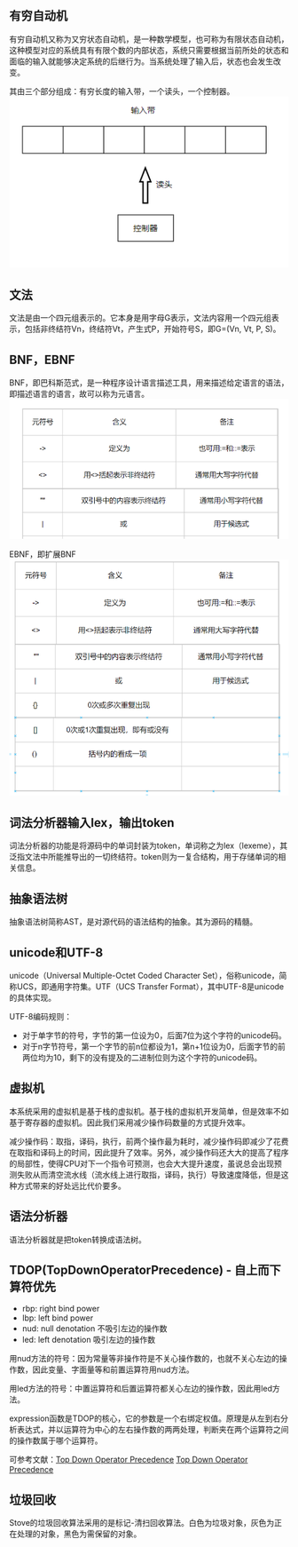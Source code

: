 ## 有穷自动机
有穷自动机又称为又穷状态自动机，是一种数学模型，也可称为有限状态自动机，这种模型对应的系统具有有限个数的内部状态，系统只需要根据当前所处的状态和面临的输入就能够决定系统的后继行为。当系统处理了输入后，状态也会发生改变。

其由三个部分组成：有穷长度的输入带，一个读头，一个控制器。
![有穷自动机](img/1.png)

## 文法
文法是由一个四元组表示的。它本身是用字母G表示，文法内容用一个四元组表示，包括非终结符Vn，终结符Vt，产生式P，开始符号S，即G=(Vn, Vt, P, S)。

## BNF，EBNF
BNF，即巴科斯范式，是一种程序设计语言描述工具，用来描述给定语言的语法，即描述语言的语言，故可以称为元语言。
![元语言](img/2.png)

EBNF，即扩展BNF
![扩展元语言](img/3.png)

## 词法分析器输入lex，输出token
词法分析器的功能是将源码中的单词封装为token，单词称之为lex（lexeme），其泛指文法中所能推导出的一切终结符。token则为一复合结构，用于存储单词的相关信息。

## 抽象语法树
抽象语法树简称AST，是对源代码的语法结构的抽象。其为源码的精髓。

## unicode和UTF-8
unicode（Universal Multiple-Octet Coded Character Set），俗称unicode，简称UCS，即通用字符集。UTF（UCS Transfer Format），其中UTF-8是unicode的具体实现。

UTF-8编码规则：
- 对于单字节的符号，字节的第一位设为0，后面7位为这个字符的unicode码。
- 对于n字节符号，第一个字节的前n位都设为1，第n+1位设为0，后面字节的前两位均为10，剩下的没有提及的二进制位则为这个字符的unicode码。

## 虚拟机
本系统采用的虚拟机是基于栈的虚拟机。基于栈的虚拟机开发简单，但是效率不如基于寄存器的虚拟机。因此我们采用减少操作码数量的方式提升效率。

减少操作码：取指，译码，执行，前两个操作最为耗时，减少操作码即减少了花费在取指和译码上的时间，因此提升了效率。另外，减少操作码还大大的提高了程序的局部性，使得CPU对下一个指令可预测，也会大大提升速度，虽说总会出现预测失败从而清空流水线（流水线上进行取指，译码，执行）导致速度降低，但是这种方式带来的好处远比代价要多。

## 语法分析器
语法分析器就是把token转换成语法树。

## TDOP(TopDownOperatorPrecedence) - 自上而下算符优先
- rbp: right bind power
- lbp: left bind power
- nud: null denotation  不吸引左边的操作数
- led: left denotation  吸引左边的操作数

用nud方法的符号：因为常量等非操作符是不关心操作数的，也就不关心左边的操作数，因此变量、字面量等和前置运算符用nud方法。

用led方法的符号：中置运算符和后置运算符都关心左边的操作数，因此用led方法。

expression函数是TDOP的核心，它的参数是一个右绑定权值。原理是从左到右分析表达式，并以运算符为中心的左右操作数的两两处理，判断夹在两个运算符之间的操作数属于哪个运算符。

可参考文献：[Top Down Operator Precedence](https://crockford.com/javascript/tdop/tdop.html)
[Top Down Operator Precedence](https://crockford.com/javascript/tdop/index.html)

## 垃圾回收
Stove的垃圾回收算法采用的是标记-清扫回收算法。白色为垃圾对象，灰色为正在处理的对象，黑色为需保留的对象。
